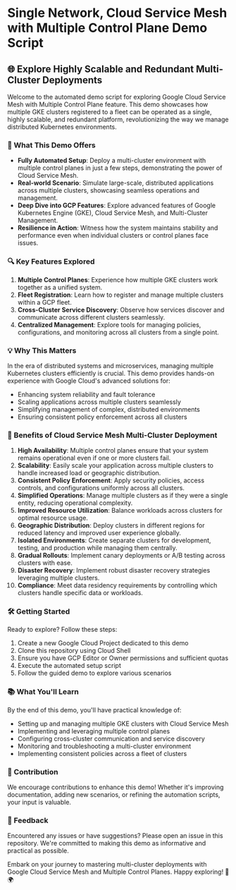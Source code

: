 # Single Network, Cloud Service Mesh with Multiple Control Plane Demo Script

## 🌐 Explore Highly Scalable and Redundant Multi-Cluster Deployments

Welcome to the automated demo script for exploring Google Cloud Service Mesh with Multiple Control Plane feature. This demo showcases how multiple GKE clusters registered to a fleet can be operated as a single, highly scalable, and redundant platform, revolutionizing the way we manage distributed Kubernetes environments.

### 🚀 What This Demo Offers

- **Fully Automated Setup**: Deploy a multi-cluster environment with multiple control planes in just a few steps, demonstrating the power of Cloud Service Mesh.
- **Real-world Scenario**: Simulate large-scale, distributed applications across multiple clusters, showcasing seamless operations and management.
- **Deep Dive into GCP Features**: Explore advanced features of Google Kubernetes Engine (GKE), Cloud Service Mesh, and Multi-Cluster Management.
- **Resilience in Action**: Witness how the system maintains stability and performance even when individual clusters or control planes face issues.

### 🔍 Key Features Explored

1. **Multiple Control Planes**: Experience how multiple GKE clusters work together as a unified system.
2. **Fleet Registration**: Learn how to register and manage multiple clusters within a GCP fleet.
3. **Cross-Cluster Service Discovery**: Observe how services discover and communicate across different clusters seamlessly.
4. **Centralized Management**: Explore tools for managing policies, configurations, and monitoring across all clusters from a single point.

### 💡 Why This Matters

In the era of distributed systems and microservices, managing multiple Kubernetes clusters efficiently is crucial. This demo provides hands-on experience with Google Cloud's advanced solutions for:

- Enhancing system reliability and fault tolerance
- Scaling applications across multiple clusters seamlessly
- Simplifying management of complex, distributed environments
- Ensuring consistent policy enforcement across all clusters

### 🌟 Benefits of Cloud Service Mesh Multi-Cluster Deployment

1. **High Availability**: Multiple control planes ensure that your system remains operational even if one or more clusters fail.
2. **Scalability**: Easily scale your application across multiple clusters to handle increased load or geographic distribution.
3. **Consistent Policy Enforcement**: Apply security policies, access controls, and configurations uniformly across all clusters.
4. **Simplified Operations**: Manage multiple clusters as if they were a single entity, reducing operational complexity.
5. **Improved Resource Utilization**: Balance workloads across clusters for optimal resource usage.
6. **Geographic Distribution**: Deploy clusters in different regions for reduced latency and improved user experience globally.
7. **Isolated Environments**: Create separate clusters for development, testing, and production while managing them centrally.
8. **Gradual Rollouts**: Implement canary deployments or A/B testing across clusters with ease.
9. **Disaster Recovery**: Implement robust disaster recovery strategies leveraging multiple clusters.
10. **Compliance**: Meet data residency requirements by controlling which clusters handle specific data or workloads.

### 🛠 Getting Started

Ready to explore? Follow these steps:

1. Create a new Google Cloud Project dedicated to this demo
2. Clone this repository using Cloud Shell
3. Ensure you have GCP Editor or Owner permissions and sufficient quotas
4. Execute the automated setup script
5. Follow the guided demo to explore various scenarios

### 📚 What You'll Learn

By the end of this demo, you'll have practical knowledge of:

- Setting up and managing multiple GKE clusters with Cloud Service Mesh
- Implementing and leveraging multiple control planes
- Configuring cross-cluster communication and service discovery
- Monitoring and troubleshooting a multi-cluster environment
- Implementing consistent policies across a fleet of clusters

### 🤝 Contribution

We encourage contributions to enhance this demo! Whether it's improving documentation, adding new scenarios, or refining the automation scripts, your input is valuable.

### 📣 Feedback

Encountered any issues or have suggestions? Please open an issue in this repository. We're committed to making this demo as informative and practical as possible.

Embark on your journey to mastering multi-cluster deployments with Google Cloud Service Mesh and Multiple Control Planes. Happy exploring! 🚀🌍
